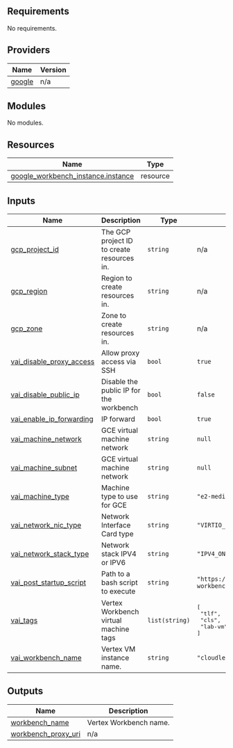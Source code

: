 ## Requirements

No requirements.

## Providers

| Name | Version |
|------|---------|
| <a name="provider_google"></a> [google](#provider\_google) | n/a |

## Modules

No modules.

## Resources

| Name | Type |
|------|------|
| [google_workbench_instance.instance](https://registry.terraform.io/providers/hashicorp/google/latest/docs/resources/workbench_instance) | resource |

## Inputs

| Name | Description | Type | Default | Required |
|------|-------------|------|---------|:--------:|
| <a name="input_gcp_project_id"></a> [gcp\_project\_id](#input\_gcp\_project\_id) | The GCP project ID to create resources in. | `string` | n/a | yes |
| <a name="input_gcp_region"></a> [gcp\_region](#input\_gcp\_region) | Region to create resources in. | `string` | n/a | yes |
| <a name="input_gcp_zone"></a> [gcp\_zone](#input\_gcp\_zone) | Zone to create resources in. | `string` | n/a | yes |
| <a name="input_vai_disable_proxy_access"></a> [vai\_disable\_proxy\_access](#input\_vai\_disable\_proxy\_access) | Allow proxy access via SSH | `bool` | `true` | no |
| <a name="input_vai_disable_public_ip"></a> [vai\_disable\_public\_ip](#input\_vai\_disable\_public\_ip) | Disable the public IP for the workbench | `bool` | `false` | no |
| <a name="input_vai_enable_ip_forwarding"></a> [vai\_enable\_ip\_forwarding](#input\_vai\_enable\_ip\_forwarding) | IP forward | `bool` | `true` | no |
| <a name="input_vai_machine_network"></a> [vai\_machine\_network](#input\_vai\_machine\_network) | GCE virtual machine network | `string` | `null` | no |
| <a name="input_vai_machine_subnet"></a> [vai\_machine\_subnet](#input\_vai\_machine\_subnet) | GCE virtual machine network | `string` | `null` | no |
| <a name="input_vai_machine_type"></a> [vai\_machine\_type](#input\_vai\_machine\_type) | Machine type to use for GCE | `string` | `"e2-medium"` | no |
| <a name="input_vai_network_nic_type"></a> [vai\_network\_nic\_type](#input\_vai\_network\_nic\_type) | Network Interface Card type | `string` | `"VIRTIO_NET"` | no |
| <a name="input_vai_network_stack_type"></a> [vai\_network\_stack\_type](#input\_vai\_network\_stack\_type) | Network stack IPV4 or IPV6 | `string` | `"IPV4_ONLY"` | no |
| <a name="input_vai_post_startup_script"></a> [vai\_post\_startup\_script](#input\_vai\_post\_startup\_script) | Path to a bash script to execute | `string` | `"https://storage.googleapis.com/spls/tlf-workbench/lab-init.sh"` | no |
| <a name="input_vai_tags"></a> [vai\_tags](#input\_vai\_tags) | Vertex Workbench virtual machine tags | `list(string)` | <pre>[<br>  "tlf",<br>  "cls",<br>  "lab-vm"<br>]</pre> | no |
| <a name="input_vai_workbench_name"></a> [vai\_workbench\_name](#input\_vai\_workbench\_name) | Vertex VM instance name. | `string` | `"cloudlearningservices"` | no |

## Outputs

| Name | Description |
|------|-------------|
| <a name="output_workbench_name"></a> [workbench\_name](#output\_workbench\_name) | Vertex Workbench name. |
| <a name="output_workbench_proxy_uri"></a> [workbench\_proxy\_uri](#output\_workbench\_proxy\_uri) | n/a |
